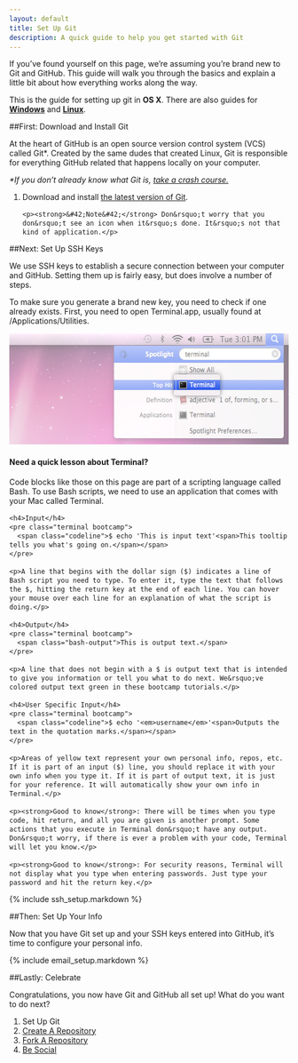 ```yaml
---
layout: default
title: Set Up Git
description: A quick guide to help you get started with Git
---
```


<p class="intro">If you&rsquo;ve found yourself on this page, we&rsquo;re assuming you&rsquo;re brand new to Git and GitHub. This guide will walk you through the basics and explain a little bit about how everything works along the way.</p>

<p class="intro">This is the guide for setting up git in <strong>OS X</strong>. There are also guides for <strong><a href="/win-set-up-git">Windows</a></strong> and <strong><a href="/linux-set-up-git">Linux</a></strong>.</p>

##<span class="step">First:</span> Download and Install Git

At the heart of GitHub is an open source version control system (VCS) called Git&#42;. Created by the same dudes that created Linux, Git is responsible for everything GitHub related that happens locally on your computer.

_&#42;If you don&rsquo;t already know what Git is, <a href="http://progit.org/book/ch1-3.html" target="_blank">take a crash course.</a>_

<ol>
  <li>
    <p><span class="step-title">Download and install <a href="http://git-scm.com/" target="_blank">the latest version of Git</a>.</span></p>

    <p><strong>&#42;Note&#42;</strong> Don&rsquo;t worry that you don&rsquo;t see an icon when it&rsquo;s done. It&rsquo;s not that kind of application.</p>
  </li>
</ol>

##<span class="step">Next:</span> Set Up SSH Keys

We use SSH keys to establish a secure connection between your computer and GitHub. Setting them up is fairly easy, but does involve a number of steps.

To make sure you generate a brand new key, you need to check if one already exists. First, you need to open Terminal.app, usually found at /Applications/Utilities.

<img src="/images/bootcamp/bootcamp_1_mac_terminal.jpg" width="558" height="200" alt="Open the terminal" />

<div class="more-info">
  <h4 class="compressed">Need a quick lesson about Terminal?</h4>
  <div class="more-content">
    <p>Code blocks like those on this page are part of a scripting language called Bash. To use Bash scripts, we need to use an application that comes with your Mac called Terminal.</p>

    <h4>Input</h4>
    <pre class="terminal bootcamp">
      <span class="codeline">$ echo 'This is input text'<span>This tooltip tells you what's going on.</span></span>
    </pre>

    <p>A line that begins with the dollar sign ($) indicates a line of Bash script you need to type. To enter it, type the text that follows the $, hitting the return key at the end of each line. You can hover your mouse over each line for an explanation of what the script is doing.</p>

    <h4>Output</h4>
    <pre class="terminal bootcamp">
      <span class="bash-output">This is output text.</span>
    </pre>

    <p>A line that does not begin with a $ is output text that is intended to give you information or tell you what to do next. We&rsquo;ve colored output text green in these bootcamp tutorials.</p>

    <h4>User Specific Input</h4>
    <pre class="terminal bootcamp">
      <span class="codeline">$ echo '<em>username</em>'<span>Outputs the text in the quotation marks.</span></span>
    </pre>

    <p>Areas of yellow text represent your own personal info, repos, etc. If it is part of an input ($) line, you should replace it with your own info when you type it. If it is part of output text, it is just for your reference. It will automatically show your own info in Terminal.</p>

    <p><strong>Good to know</strong>: There will be times when you type code, hit return, and all you are given is another prompt. Some actions that you execute in Terminal don&rsquo;t have any output. Don&rsquo;t worry, if there is ever a problem with your code, Terminal will let you know.</p>

    <p><strong>Good to know</strong>: For security reasons, Terminal will not display what you type when entering passwords. Just type your password and hit the return key.</p>
  </div>
</div>

{% include ssh_setup.markdown %}

##<span class="step">Then: </span> Set Up Your Info

Now that you have Git set up and your SSH keys entered into GitHub, it&rsquo;s time to configure your personal info.

{% include email_setup.markdown %}

##<span class="step">Lastly:</span> Celebrate

Congratulations, you now have Git and GitHub all set up! What do you want to do next?

<ol class="next-steps">
<li>Set Up Git</li>
<li><a href="/create-a-repo/">Create A Repository</a></li>
<li><a href="/fork-a-repo/">Fork A Repository</a></li>
<li><a href="/be-social/">Be Social</a></li>
</ol>
